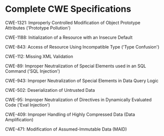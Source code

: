 

# Complete CWE Specifications

CWE-1321: Improperly Controlled Modification of Object Prototype Attributes ('Prototype Pollution')

CWE-1188: Initialization of a Resource with an Insecure Default

CWE-843: Access of Resource Using Incompatible Type ('Type Confusion')

CWE-112: Missing XML Validation

CWE-89: Improper Neutralization of Special Elements used in an SQL Command ('SQL Injection')

CWE-943: Improper Neutralization of Special Elements in Data Query Logic

CWE-502: Deserialization of Untrusted Data

CWE-95: Improper Neutralization of Directives in Dynamically Evaluated Code ('Eval Injection')

CWE-409: Improper Handling of Highly Compressed Data (Data Amplification)

CWE-471: Modification of Assumed-Immutable Data (MAID)
